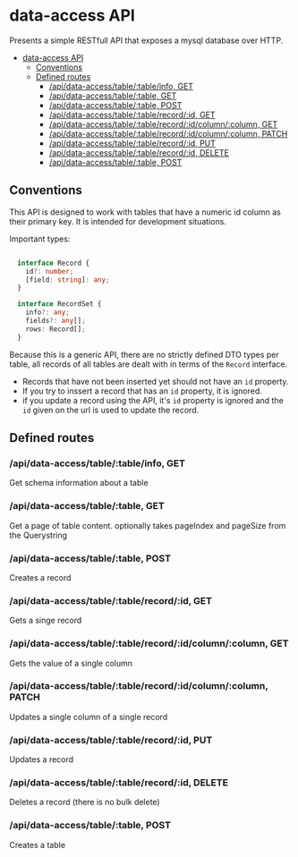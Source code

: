 # data-access API

Presents a simple RESTfull API that exposes a mysql database over HTTP.

- [data-access API](#data-access-api)
  - [Conventions](#conventions)
  - [Defined routes](#defined-routes)
    - [/api/data-access/table/:table/info, GET](#apidata-accesstabletableinfo-get)
    - [/api/data-access/table/:table, GET](#apidata-accesstabletable-get)
    - [/api/data-access/table/:table, POST](#apidata-accesstabletable-post)
    - [/api/data-access/table/:table/record/:id, GET](#apidata-accesstabletablerecordid-get)
    - [/api/data-access/table/:table/record/:id/column/:column, GET](#apidata-accesstabletablerecordidcolumncolumn-get)
    - [/api/data-access/table/:table/record/:id/column/:column, PATCH](#apidata-accesstabletablerecordidcolumncolumn-patch)
    - [/api/data-access/table/:table/record/:id, PUT](#apidata-accesstabletablerecordid-put)
    - [/api/data-access/table/:table/record/:id, DELETE](#apidata-accesstabletablerecordid-delete)
    - [/api/data-access/table/:table, POST](#apidata-accesstabletable-post-1)

## Conventions

This API is designed to work with tables that have a numeric id column as their primary key. It is intended for development situations.

Important types:

```typescript

  interface Record {
    id?: number;
    [field: string]: any;
  }

  interface RecordSet {
    info?: any;
    fields?: any[];
    rows: Record[];
  }

```

Because this is a generic API, there are no strictly defined DTO types per table, all records of all tables are dealt with in terms of the `Record` interface.

- Records that have not been inserted yet should not have an `id` property.
- If you try to inssert a record that has an `id` property, it is ignored.
- if you update a record using the API, it's `id` property is ignored and the `id` given on the url is used to update the record.


## Defined routes
### /api/data-access/table/:table/info, GET

Get schema information about a table

### /api/data-access/table/:table, GET

Get a page of table content. optionally takes pageIndex and pageSize from the Querystring

### /api/data-access/table/:table, POST

Creates a record

### /api/data-access/table/:table/record/:id, GET

Gets a singe record

### /api/data-access/table/:table/record/:id/column/:column, GET

Gets the value of a single column

### /api/data-access/table/:table/record/:id/column/:column, PATCH

Updates a single column of a single record

### /api/data-access/table/:table/record/:id, PUT

Updates a record

### /api/data-access/table/:table/record/:id, DELETE

Deletes a record (there is no bulk delete)
### /api/data-access/table/:table, POST

Creates a table